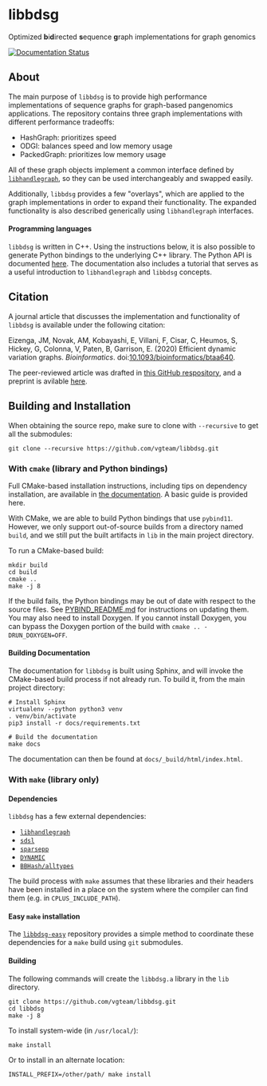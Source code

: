 # libbdsg

Optimized **b**i**d**irected **s**equence **g**raph implementations for graph genomics

[![Documentation Status](https://readthedocs.org/projects/bdsg/badge/?version=master)](https://bdsg.readthedocs.io/en/master/?badge=master)

## About

The main purpose of `libbdsg` is to provide high performance implementations of sequence graphs for graph-based pangenomics applications. The repository contains three graph implementations with different performance tradeoffs:

- HashGraph: prioritizes speed
- ODGI: balances speed and low memory usage
- PackedGraph: prioritizes low memory usage

All of these graph objects implement a common interface defined by [`libhandlegraph`](https://github.com/vgteam/libhandlegraph), so they can be used interchangeably and swapped easily.

Additionally, `libbdsg` provides a few "overlays", which are applied to the graph implementations in order to expand their functionality. The expanded functionality is also described generically using `libhandlegraph` interfaces.

#### Programming languages

`libbdsg` is written in C++. Using the instructions below, it is also possible to generate Python bindings to the underlying C++ library. The Python API is documented [here](https://bdsg.readthedocs.io/). The documentation also includes a tutorial that serves as a useful introduction to `libhandlegraph` and `libbdsg` concepts.

## Citation

A journal article that discusses the implementation and functionality of `libbdsg` is available under the following citation:

Eizenga, JM, Novak, AM, Kobayashi, E, Villani, F, Cisar, C, Heumos, S, Hickey, G, Colonna, V, Paten, B, Garrison, E. (2020) Efficient dynamic variation graphs. _Bioinformatics_. doi:[10.1093/bioinformatics/btaa640](https://doi.org/10.1093/bioinformatics/btaa640).

The peer-reviewed article was drafted in [this GitHub respository](https://github.com/vgteam/handlegraph-paper), and a preprint is avilable [here](https://doi.org/10.1101/2020.04.23.056317).

## Building and Installation

When obtaining the source repo, make sure to clone with `--recursive` to get all the submodules:

```
git clone --recursive https://github.com/vgteam/libbdsg.git
```

### With `cmake` (library and Python bindings)

Full CMake-based installation instructions, including tips on dependency installation, are available in [the documentation](https://bdsg.readthedocs.io/en/master/rst/install.html). A basic guide is provided here.

With CMake, we are able to build Python bindings that use `pybind11`. However, we only support out-of-source builds from a directory named `build`, and we still put the built artifacts in `lib` in the main project directory.

To run a CMake-based build:
```
mkdir build
cd build
cmake ..
make -j 8
```

If the build fails, the Python bindings may be out of date with respect to the source files. See [PYBIND_README.md](PYBIND_README.md) for instructions on updating them. You may also need to install Doxygen. If you cannot install Doxygen, you can bypass the Doxygen portion of the build with `cmake .. -DRUN_DOXYGEN=OFF`.


#### Building Documentation

The documentation for `libbdsg` is built using Sphinx, and will invoke the CMake-based build process if not already run. To build it, from the main project directory:

```
# Install Sphinx
virtualenv --python python3 venv
. venv/bin/activate
pip3 install -r docs/requirements.txt

# Build the documentation
make docs
```

The documentation can then be found at `docs/_build/html/index.html`.

### With `make` (library only)

#### Dependencies

`libbdsg` has a few external dependencies:

- [`libhandlegraph`](https://github.com/vgteam/libhandlegraph)
- [`sdsl`](https://github.com/simongog/sdsl-lite)
- [`sparsepp`](https://github.com/greg7mdp/sparsepp)
- [`DYNAMIC`](https://github.com/xxsds/DYNAMIC)
- [`BBHash/alltypes`](https://github.com/rizkg/BBHash/tree/alltypes) 

The build process with `make` assumes that these libraries and their headers have been installed in a place on the system where the compiler can find them (e.g. in `CPLUS_INCLUDE_PATH`).

#### Easy `make` installation

The [`libbdsg-easy`](https://github.com/vgteam/libbdsg-easy) repository provides a simple method to coordinate these dependencies for a `make` build using `git` submodules.

#### Building

The following commands will create the `libbdsg.a` library in the `lib` directory. 

```
git clone https://github.com/vgteam/libbdsg.git
cd libbdsg
make -j 8
```

To install system-wide (in `/usr/local/`):

```
make install
```

Or to install in an alternate location:

```
INSTALL_PREFIX=/other/path/ make install
```

